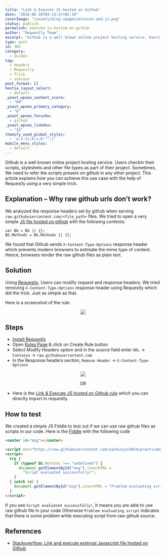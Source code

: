 ```yaml
---
title: "Link & Execute JS hosted on Github"
date: "2018-06-16T03:13:17+05:30"
coverImage: "/assets/blog-images/octocat-and-js.png"
status: publish
permalink: execute-js-hosted-on-github
author: "Requestly Team"
excerpt: "Github is a well known online project hosting service. Users checkin their scripts, stylesheets and other file types as part of their project. Sometimes, We need to refer the scripts present on github in any other project"
type: post
id: 363
category:
  - Guides
tag:
  - headers
  - Requestly
  - Trick
  - usecase
post_format: []
hestia_layout_select:
  - default
_yoast_wpseo_content_score:
  - "60"
_yoast_wpseo_primary_category:
  - "6"
_yoast_wpseo_focuskw:
  - github
_yoast_wpseo_linkdex:
  - "32"
themify_used_global_styles:
  - 'a:1:{i:0;s:0:"";}'
mobile_menu_styles:
  - default
---
```


Github is a well known online project hosting service. Users checkin their scripts, styleshets and other file types as part of their project. Sometimes, We need to refer the scripts present on github in any other project. This article explains how you can achieve this use case with the help of Requestly using a very simple trick.

## Explanation – Why raw github urls don’t work?

We analyzed the response headers set by github when serving `raw.githubusercontent.com/<file_path>` files. We tried to open a very simple [JS file hosted on github](https://raw.githubusercontent.com/sachinjain024/practicebook/master/web-extensions-master/storage/background.js) with the following contents:

```
var BG = BG || {};
BG.Methods = BG.Methods || {};
```

We found that Github sends `X-Content-Type-Options` response header which prevents modern browsers to estimate the mime type of content. Hence, browsers render the raw github files as plain text.

## Solution

Using [Requestly](https://chrome.google.com/webstore/detail/requestly/mdnleldcmiljblolnjhpnblkcekpdkpa), Users can modify request and response headers. We tried removing `X-Content-Type-Options` response header using Requestly which did the trick. Just as simple as that.

Here is a screenshot of the rule:

<p style="text-align: center;">
  <img src="/assets/blog-images/remove-x-content-type-header.png" />
</p>

## Steps

- [Install Requestly](https://requestly.io/downloads/)
- Open [Rules Page](https://app.requestly.in/rules) & click on Create Rule button
- Select Modify Headers option and in the source field enter `URL` -&gt; `Contains` -&gt; `raw.githubusercontent.com`
- In the Response headers section, `Remove Header` -&gt; `X-Content-Type-Options`

<p style="text-align: center;">
  <img src="/assets/blog-images/link-execute-js-hosted-on-github-files.png" />
</p>

<p style="text-align: center;">OR</p>

- Here is the [Link & Execute JS hosted on Github rule](https://app.requestly.io/rules/#sharedList/1663060013399-Link-&-Execute-JS-hosted-on-Github) which you can direclty import in requestly.

## How to test

We created a simple JS Fiddle to test out if we can use raw github files as scripts in our code. Here is the [Fiddle](https://jsfiddle.net/1uc9t2cw/) with the following code

```html
<center id="msg"></center>

<script src="https://raw.githubusercontent.com/sachinjain024/practicebook/master/web-extensions-master/storage/background.js"></script>
<script>
  try {
    if (typeof BG.Methods !== "undefined") {
      document.getElementById("msg").innerHTML =
        "Script evaluated successfully!";
    }
  } catch (e) {
    document.getElementById("msg").innerHTML = "Problem evaluating script";
  }
</script>
```

If you see `Script evaluated successfully!`, It means you are able to use raw github file in your code Otherwise `Problem evaluating script` indicates that there is some problem while executing script from raw github source.

## References

- [Stackoverflow: Link and execute external Javascript file hosted on Github](http://stackoverflow.com/q/17341122/816213)
